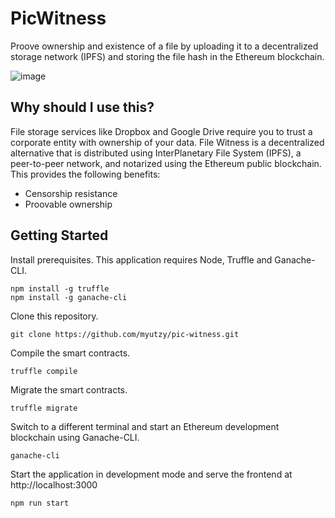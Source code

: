 # PicWitness
Proove ownership and existence of a file by uploading it to a decentralized storage network (IPFS) and storing the file hash in the Ethereum blockchain.

![image](https://user-images.githubusercontent.com/1199572/44492369-373b2a00-a632-11e8-8e71-8d6668ff06a9.png)

## Why should I use this?
File storage services like Dropbox and Google Drive require you to trust a corporate entity with ownership of your data. File Witness is a decentralized alternative that is distributed using InterPlanetary File System (IPFS), a peer-to-peer network, and notarized using the Ethereum public blockchain. This provides the following benefits:

- Censorship resistance
- Proovable ownership

## Getting Started
Install prerequisites. This application requires Node, Truffle and Ganache-CLI.

```
npm install -g truffle
npm install -g ganache-cli
```

Clone this repository.

```
git clone https://github.com/myutzy/pic-witness.git
```

Compile the smart contracts.

```
truffle compile
```

Migrate the smart contracts.

```
truffle migrate
```

Switch to a different terminal and start an Ethereum development blockchain using Ganache-CLI.

```
ganache-cli
```

Start the application in development mode and serve the frontend at http://localhost:3000

```
npm run start
```
